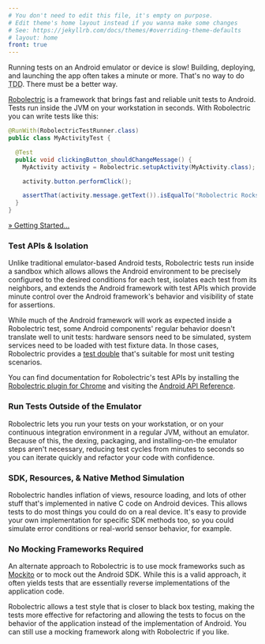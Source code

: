 ```yaml
---
# You don't need to edit this file, it's empty on purpose.
# Edit theme's home layout instead if you wanna make some changes
# See: https://jekyllrb.com/docs/themes/#overriding-theme-defaults
# layout: home
front: true
---
```


Running tests on an Android emulator or device is slow! Building, deploying, and launching the app often takes a minute or more. That's no way to do <abbr title="Test-Driven Development">TDD</abbr>. There must be a better way.

[Robolectric](http://robolectric.org/) is a framework that brings fast and reliable unit tests to Android. Tests run inside the JVM on your workstation in seconds. With Robolectric you can write tests like this:

```java
@RunWith(RobolectricTestRunner.class)
public class MyActivityTest {

  @Test
  public void clickingButton_shouldChangeMessage() {
    MyActivity activity = Robolectric.setupActivity(MyActivity.class);

    activity.button.performClick();

    assertThat(activity.message.getText()).isEqualTo("Robolectric Rocks!");
  }
}
```
[» Getting Started...](/getting-started/)

### Test APIs & Isolation

Unlike traditional emulator-based Android tests, Robolectric tests run inside a sandbox which allows allows the Android environment to be precisely configured to the desired conditions for each test, isolates each test from its neighbors, and extends the Android framework with test APIs which provide minute control over the Android framework's behavior and visibility of state for assertions.

While much of the Android framework will work as expected inside a Robolectric test, some Android components' regular behavior doesn't translate well to unit tests: hardware sensors need to be simulated, system services need to be loaded with test fixture data. In those cases, Robolectric provides a [test double](https://en.wikipedia.org/wiki/Test_double) that's suitable for most unit testing scenarios.

You can find documentation for Robolectric's test APIs by installing the [Robolectric plugin for Chrome](https://chrome.google.com/webstore/detail/pjepcinimnfnaoopahdkpkefnefdkdgh) and visiting the [Android API Reference](https://developer.android.com/reference/packages).

### Run Tests Outside of the Emulator

Robolectric lets you run your tests on your workstation, or on your continuous integration environment in a regular JVM, without an emulator. Because of this, the dexing, packaging, and installing-on-the emulator steps aren't necessary, reducing test cycles from minutes to seconds so you can iterate quickly and refactor your code with confidence.

### SDK, Resources, & Native Method Simulation

Robolectric handles inflation of views, resource loading, and lots of other stuff that's implemented in native C code on Android devices. This allows tests to do most things you could do on a real device. It's easy to provide your own implementation for specific SDK methods too, so you could simulate error conditions or real-world sensor behavior, for example.

### No Mocking Frameworks Required

An alternate approach to Robolectric is to use mock frameworks such as [Mockito](http://code.google.com/p/mockito/) or to mock out the Android SDK. While this is a valid approach, it often yields tests that are essentially reverse implementations of the application code.

Robolectric allows a test style that is closer to black box testing, making the tests more effective for refactoring and allowing the tests to focus on the behavior of the application instead of the implementation of Android. You can still use a mocking framework along with Robolectric if you like.
